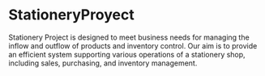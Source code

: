 # StationeryProyect
Stationery Project is designed to meet business needs for managing the inflow and outflow of products and inventory control. Our aim is to provide an efficient system supporting various operations of a stationery shop, including sales, purchasing, and inventory management. 
